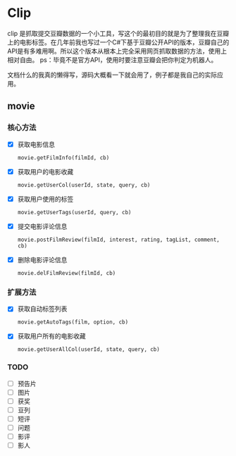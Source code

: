 # Clip
clip 是抓取提交豆瓣数据的一个小工具，写这个的最初目的就是为了整理我在豆瓣上的电影标签。在几年前我也写过一个C#下基于豆瓣公开API的版本，豆瓣自己的API是有多难用啊。所以这个版本从根本上完全采用网页抓取数据的方法，使用上相对自由。
ps：毕竟不是官方API，使用时要注意豆瓣会把你判定为机器人。

文档什么的我真的懒得写，源码大概看一下就会用了，例子都是我自己的实际应用。

## movie

### 核心方法

- [x] 获取电影信息

    `movie.getFilmInfo(filmId, cb)`


- [x] 获取用户的电影收藏

    `movie.getUserCol(userId, state, query, cb)`
 

- [x] 获取用户使用的标签

    `movie.getUserTags(userId, query, cb)`

     
- [x] 提交电影评论信息

    `movie.postFilmReview(filmId, interest, rating, tagList, comment, cb)`


- [x] 删除电影评论信息

    `movie.delFilmReview(filmId, cb)`
    
    
### 扩展方法

- [x] 获取自动标签列表

    `movie.getAutoTags(film, option, cb)`


- [x] 获取用户所有的电影收藏
    
    `movie.getUserAllCol(userId, state, query, cb)`


### TODO    
    
- [ ] 预告片
- [ ] 图片
- [ ] 获奖
- [ ] 豆列
- [ ] 短评
- [ ] 问题
- [ ] 影评
- [ ] 影人
